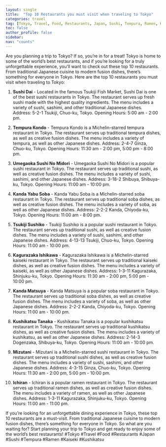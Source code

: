 ```yaml
---
layout: single
title:  "Top 10 Restaurants you must visit when traveling to Tokyo"
categories: travel
tag: [Tokyo, Travel, Food, Restaurants, Japan, Sushi, Tempura, Ramen, Kaiseki, Kushikatsu]
toc: false
author_profile: false
sidebar:
nav: "counts"
---
```

Are you planning a trip to Tokyo? If so, you’re in for a treat! Tokyo is home to some of the world’s best restaurants, and if you’re looking for a truly unforgettable experience, you’ll want to check out these top 10 restaurants. From traditional Japanese cuisine to modern fusion dishes, there’s something for everyone in Tokyo. Here are the top 10 restaurants you must visit when traveling to Tokyo:

1. **Sushi Dai** - Located in the famous Tsukiji Fish Market, Sushi Dai is one of the best sushi restaurants in Tokyo. The restaurant serves up fresh sushi made with the highest quality ingredients. The menu includes a variety of sushi, sashimi, and other traditional Japanese dishes. Address: 5-2-1 Tsukiji, Chuo-ku, Tokyo. Opening Hours: 5:00 am - 2:00 pm.

2. **Tempura Kondo** - Tempura Kondo is a Michelin-starred tempura restaurant in Tokyo. The restaurant serves up traditional tempura dishes, as well as creative fusion dishes. The menu includes a variety of tempura, as well as other Japanese dishes. Address: 2-4-7 Ginza, Chuo-ku, Tokyo. Opening Hours: 11:30 am - 2:00 pm, 5:00 pm - 8:00 pm.

3. **Umegaoka Sushi No Midori** - Umegaoka Sushi No Midori is a popular sushi restaurant in Tokyo. The restaurant serves up traditional sushi, as well as creative fusion dishes. The menu includes a variety of sushi, sashimi, and other Japanese dishes. Address: 3-18-2 Shibuya, Shibuya-ku, Tokyo. Opening Hours: 11:00 am - 10:00 pm.

4. **Kanda Yabu Soba** - Kanda Yabu Soba is a Michelin-starred soba restaurant in Tokyo. The restaurant serves up traditional soba dishes, as well as creative fusion dishes. The menu includes a variety of soba, as well as other Japanese dishes. Address: 2-2-2 Kanda, Chiyoda-ku, Tokyo. Opening Hours: 11:00 am - 8:00 pm.

5. **Tsukiji Sushiko** - Tsukiji Sushiko is a popular sushi restaurant in Tokyo. The restaurant serves up traditional sushi, as well as creative fusion dishes. The menu includes a variety of sushi, sashimi, and other Japanese dishes. Address: 4-13-13 Tsukiji, Chuo-ku, Tokyo. Opening Hours: 11:00 am - 10:00 pm.

6. **Kagurazaka Ishikawa** - Kagurazaka Ishikawa is a Michelin-starred kaiseki restaurant in Tokyo. The restaurant serves up traditional kaiseki dishes, as well as creative fusion dishes. The menu includes a variety of kaiseki, as well as other Japanese dishes. Address: 1-3-11 Kagurazaka, Shinjuku-ku, Tokyo. Opening Hours: 11:30 am - 2:00 pm, 5:00 pm - 10:00 pm.

7. **Kanda Matsuya** - Kanda Matsuya is a popular soba restaurant in Tokyo. The restaurant serves up traditional soba dishes, as well as creative fusion dishes. The menu includes a variety of soba, as well as other Japanese dishes. Address: 2-2-2 Kanda, Chiyoda-ku, Tokyo. Opening Hours: 11:00 am - 10:00 pm.

8. **Kushikatsu Tanaka** - Kushikatsu Tanaka is a popular kushikatsu restaurant in Tokyo. The restaurant serves up traditional kushikatsu dishes, as well as creative fusion dishes. The menu includes a variety of kushikatsu, as well as other Japanese dishes. Address: 2-14-3 Dogenzaka, Shibuya-ku, Tokyo. Opening Hours: 11:00 am - 10:00 pm.

9. **Mizutani** - Mizutani is a Michelin-starred sushi restaurant in Tokyo. The restaurant serves up traditional sushi dishes, as well as creative fusion dishes. The menu includes a variety of sushi, sashimi, and other Japanese dishes. Address: 4-3-15 Ginza, Chuo-ku, Tokyo. Opening Hours: 11:30 am - 2:00 pm, 5:00 pm - 10:00 pm.

10. **Ichiran** - Ichiran is a popular ramen restaurant in Tokyo. The restaurant serves up traditional ramen dishes, as well as creative fusion dishes. The menu includes a variety of ramen, as well as other Japanese dishes. Address: 1-3-11 Kagurazaka, Shinjuku-ku, Tokyo. Opening Hours: 11:00 am - 11:00 pm.

If you’re looking for an unforgettable dining experience in Tokyo, these top 10 restaurants are a must-visit. From traditional Japanese cuisine to modern fusion dishes, there’s something for everyone in Tokyo. So what are you waiting for? Start planning your trip to Tokyo and get ready to enjoy some of the world’s best restaurants! #Tokyo #Travel #Food #Restaurants #Japan #Sushi #Tempura #Ramen #Kaiseki #Kushikatsu